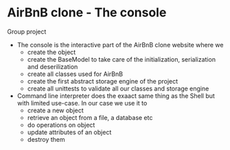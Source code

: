 # AirBnB clone - The console
Group project
 - The console is the interactive part of the AirBnB clone website where we
    - create the object
    - create the BaseModel to take care of the initialization, serialization and deserilization
    - create all classes used for AirBnB 
    - create the first abstract storage engine of the project
    - create all unittests to validate all our classes and storage engine
 - Command line interpreter does the exaact same thing as the Shell but with limited use-case. In our case we use it to 
    - create a new object 
    - retrieve an object from a file, a database etc
    - do operations on object
    - update attributes of an object
    - destroy them
  
